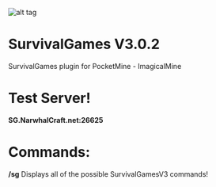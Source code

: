 ![alt tag](http://i.imgur.com/xEzMkd7.jpg)



# SurvivalGames  V3.0.2
SurvivalGames plugin for PocketMine - ImagicalMine 

# Test Server!
**SG.NarwhalCraft.net:26625**

# Commands:

**/sg** Displays all of the possible SurvivalGamesV3 commands!


